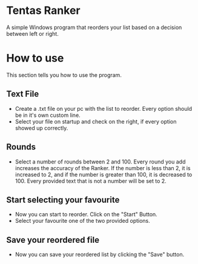 ﻿
# Tentas Ranker

A simple Windows program that reorders your list based on a decision between left or right.
# How to use
This section tells you how to use the program.

## Text File
- Create a .txt file on your pc with the list to reorder. Every option should be in it's own custom line.
- Select your file on startup and check on the right, if every option showed up correctly.


## Rounds
- Select a number of rounds between 2 and 100.
Every round you add increases the accuracy of the Ranker.
If the number is less than 2, it is increased to 2, and if the number is greater than 100, it is decreased to 100. Every provided text that is not a number will be set to 2.

## Start selecting your favourite
- Now you can start to reorder. Click on the "Start" Button.
- Select your favourite one of the two provided options.

## Save your reordered file
- Now you can save your reordered list by clicking the "Save" button.


